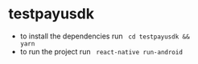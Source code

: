 # testpayusdk

- to install the dependencies run <code> cd testpayusdk && yarn </code>
- to run the project run <code> react-native run-android </code>
